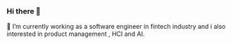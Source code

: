 ### Hi there 👋

🔭 I’m currently working as a software engineer in fintech industry and i also interested in product management , HCI and AI.
